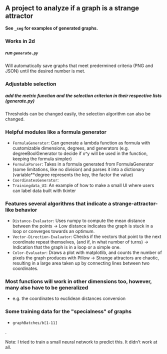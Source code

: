 ## A project to analyze if a graph is a strange attractor

**See `_seg` for examples of generated graphs.**

### Works in 2d
##### run `generate.py`
Will automatically save graphs that meet predermined criteria (PNG and JSON) until the desired number is met.

### Adjustable selection
##### add the metric function and the selection criterion in their respective lists (generate.py)
Thresholds can be changed easily, the selection algorithm can also be changed.

### Helpful modules like a formula generator
- `FormulaGenerator`: Can generate a lambda function as formula with customizable dimensions, degrees, and generators (e.g. degreeBoolGenerator to decide if x^y will be used in the function, keeping the formula simpler)
- `FormulaParser`: Takes in a formula generated from FormulaGenerator (some limitations, like no division) and parses it into a dictionary (variable**degree represents the key, the factor the value)
- `CoordinatesGenerator`: 
- `Trainingdata_UI`: An example of how to make a small UI where users can label data built with tkinter

### Features several algorithms that indicate a strange-attractor-like behavior
- `Distance-Evaluator`:       Uses numpy to compute the mean distance between the points -> Low distance indicates the graph is stuck in a loop or converges towards an optimum.
- `Vector-Direction-Evaluator`:       Checks if the vectors that point to the next coordinate repeat themselves, (and if, in what number of turns) -> Indication that the graph is in a loop or a simple one.
- `Color-Evaluator`:      Draws a plot with matplotlib, and counts the number of pixels the graph produces with Pillow -> Strange attractors are chaotic, resulting in a large area taken up by connecting lines between two coordinates.

### Most functions will work in other dimensions too, however, many also have to be generalized
- e.g. the coordinates to euclidean distances conversion

### Some training data for the "specialness" of graphs
- `graphBatches/b[1-11]`


.

Note:
I tried to train a small neural network to predict this. It didn't work at all.
